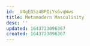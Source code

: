 ```yaml
---
id: _V4gEG5z4BPIiYs6vqWws
title: Metamodern Masculinity
desc: ''
updated: 1643723096367
created: 1643723096367
---
```



